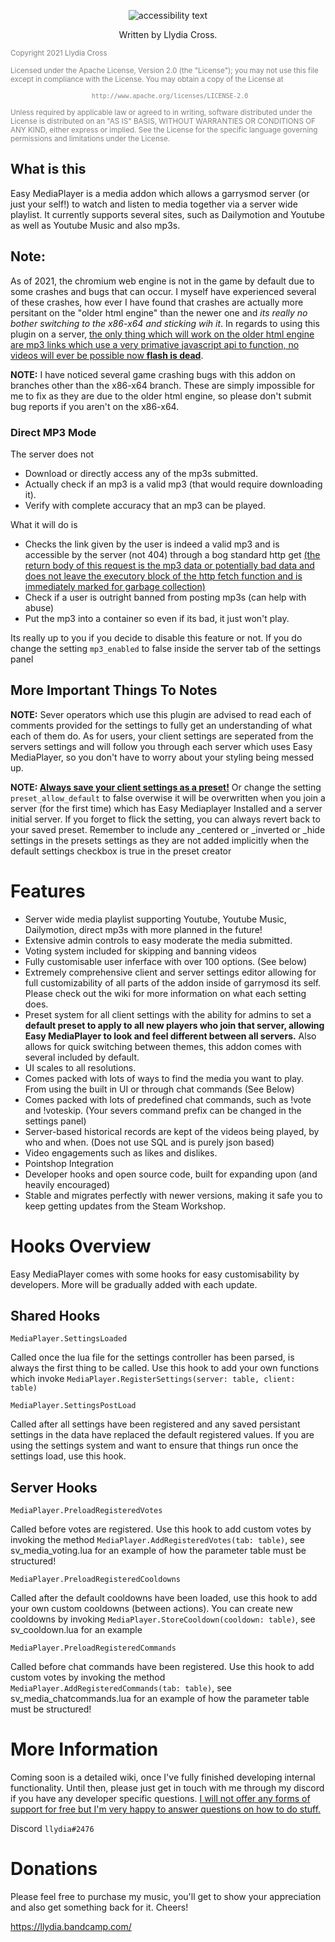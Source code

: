 <p align="center">
  <img src=https://i.imgur.com/N8xsjHr.png" title="Easy Mediaplayer" alt="accessibility text">
</p>

<p align="center">
Written by Llydia Cross.
<p>

<small align="center" style='color: gray'>
   Copyright 2021 Llydia Cross

   Licensed under the Apache License, Version 2.0 (the "License");
   you may not use this file except in compliance with the License.
   You may obtain a copy of the License at

     http://www.apache.org/licenses/LICENSE-2.0

   Unless required by applicable law or agreed to in writing, software
   distributed under the License is distributed on an "AS IS" BASIS,
   WITHOUT WARRANTIES OR CONDITIONS OF ANY KIND, either express or implied.
   See the License for the specific language governing permissions and
   limitations under the License.
</small>

## What is this

Easy MediaPlayer is a media addon which allows a garrysmod server (or just your self!) to watch and listen to media together via a server wide playlist. It currently supports several sites, such as Dailymotion and Youtube as well as Youtube Music and also mp3s.

## Note:
As of 2021, the chromium web engine is not in the game by default due to some crashes and bugs that can occur. I myself have experienced several of these crashes, how ever I have found that crashes are actually more persitant on the "older html engine" than the newer one and _its really no bother switching to the x86-x64 and sticking wih it_. In regards to using this plugin on a server, <u>the only thing which will work on the older html engine are mp3 links which use a very primative javascript api to function, no videos will ever be possible now **flash is dead**</u>.

**NOTE:** I have noticed several game crashing bugs with this addon on branches other than the  x86-x64 branch. These are simply impossible for me to fix as they are due to the older html engine, so please don't submit bug reports if you aren't on the x86-x64.

### Direct MP3 Mode

The server does not
 * Download or directly access any of the mp3s submitted.
 * Actually check if an mp3 is a valid mp3 (that would require downloading it).
 * Verify with complete accuracy that an mp3 can be played.

What it will do is
 * Checks the link given by the user is indeed a valid mp3 and is accessible by the server (not 404) through a bog standard http get <u>(the return body of this request is the mp3 data or potentially bad data and does not leave the executory block of the http fetch function and is immediately marked for garbage collection)</u>
 * Check if a user is outright banned from posting mp3s (can help with abuse)
 * Put the mp3 into a container so even if its bad, it just won't play.

 Its really up to you if you decide to disable this feature or not. If you do change the setting `mp3_enabled` to false inside the server tab of the settings panel

## More Important Things To Notes

**NOTE:** Sever operators which use this plugin are advised to read each of comments provided for the settings to fully get an understanding of what each of them do. As for users, your client settings are seperated from the servers settings and will follow you through each server which uses Easy MediaPlayer, so you don't have to worry about your styling being messed up.

**NOTE: <u>Always save your client settings as a preset!</u>** Or change the setting `preset_allow_default` to false overwise it will be overwritten when you join a server (for the first time) which has Easy Mediaplayer Installed and a server initial server. If you forget to flick the setting, you can always revert back to your saved preset. Remember to include any _centered or _inverted or _hide settings in the presets settings as they are not added implicitly when the default settings checkbox is true in the preset creator

# Features

* Server wide media playlist supporting Youtube, Youtube Music, Dailymotion, direct mp3s with more planned in the future!
* Extensive admin controls to easy moderate the media submitted.
* Voting system included for skipping and banning videos
* Fully customisable user inferface with over 100 options. (See below)
* Extremely comprehensive client and server settings editor allowing for full customizability of all parts of the addon inside of garrymosd its self. Please check out the wiki for more information on what each setting does.
* Preset system for all client settings with the ability for admins to set a **default preset to apply to all new players who join that server, allowing Easy MediaPlayer to look and feel different between all servers.** Also allows for quick switching between themes, this addon comes with several included by default.
* UI scales to all resolutions.
* Comes packed with lots of ways to find the media you want to play. From using the built in UI or through chat commands (See Below)
* Comes packed with lots of predefined chat commands, such as !vote and !voteskip. (Your severs command prefix can be changed in the settings panel)
* Server-based historical records are kept of the videos being played, by who and when. (Does not use SQL and is purely json based)
* Video engagements such as likes and dislikes.
* Pointshop Integration
* Developer hooks and open source code, built for expanding upon (and heavily encouraged)
* Stable and migrates perfectly with newer versions, making it safe you to keep getting updates from the Steam Workshop.

# Hooks Overview

Easy MediaPlayer comes with some hooks for easy customisability by developers. More will be gradually added with each update.

## Shared Hooks


```
MediaPlayer.SettingsLoaded
```

Called once the lua file for the settings controller has been parsed, is always the first thing to be called. Use this hook to add your own functions which invoke `MediaPlayer.RegisterSettings(server: table, client: table)`

```
MediaPlayer.SettingsPostLoad
```

Called after all settings have been registered and any saved persistant settings in the data have replaced the default registered values. If you are using the settings system and want to ensure that things run once the settings load, use this hook.

## Server Hooks


```
MediaPlayer.PreloadRegisteredVotes
```

Called before votes are registered. Use this hook to add custom votes by invoking the method `MediaPlayer.AddRegisteredVotes(tab: table)`, see sv_media_voting.lua for an example of how the parameter table must be structured!

```
MediaPlayer.PreloadRegisteredCooldowns
```

Called after the default cooldowns have been loaded, use this hook to add your own custom cooldowns (between actions). You can create new cooldowns by invoking `MediaPlayer.StoreCooldown(cooldown: table)`, see sv_cooldown.lua for an example

```
MediaPlayer.PreloadRegisteredCommands
```

Called before chat commands have been registered. Use this hook to add custom votes by invoking the method `MediaPlayer.AddRegisteredCommands(tab: table)`, see sv_media_chatcommands.lua for an example of how the parameter table must be structured!

# More Information

Coming soon is a detailed wiki, once I've fully finished developing internal functionality. Until then, please just get in touch with me through my discord if you have any developer specific questions. <u>I will not offer any forms of support for free but I'm very happy to answer questions on how to do stuff.</u>

Discord `llydia#2476`

# Donations

Please feel free to purchase my music, you'll get to show your appreciation and also get something back for it. Cheers!

https://llydia.bandcamp.com/